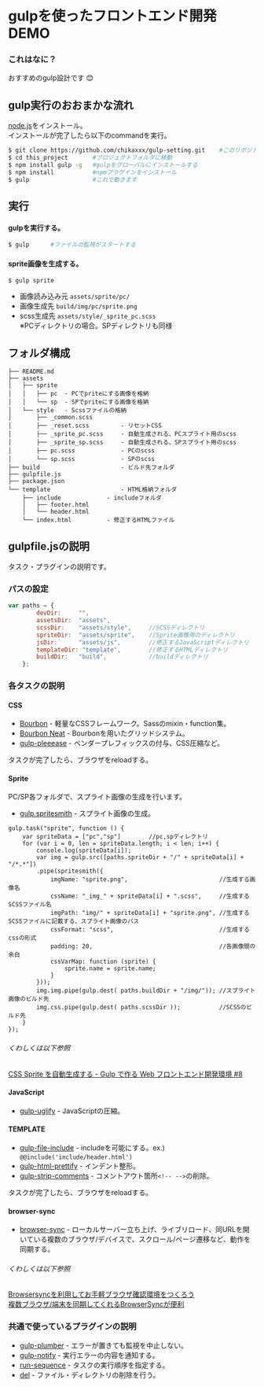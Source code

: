 # gulpを使ったフロントエンド開発DEMO
### これはなに？
おすすめのgulp設計です 😊

## gulp実行のおおまかな流れ
[node.js](https://nodejs.org/en/)をインストール。  
インストールが完了したら以下のcommandを実行。
```bash
$ git clone https://github.com/chikaxxx/gulp-setting.git 	#このリポジトリをcloneする
$ cd this_project		#プロジェクトフォルダに移動
$ npm install gulp -g	#gulpをグローバルにインストールする
$ npm install			#npmプラグインをインストール
$ gulp					#これで動きます
```

## 実行
#### gulpを実行する。
```bash
$ gulp		#ファイルの監視がスタートする
```
#### sprite画像を生成する。
```
$ gulp sprite	
```
* 画像読み込み元	`assets/sprite/pc/`		
* 画像生成先	`build/img/pc/sprite.png`
* scss生成先		`assets/style/_sprite_pc.scss`  
※PCディレクトリの場合。SPディレクトリも同様


## フォルダ構成
```
├── README.md 
├── assets 	
│   ├── sprite 
│   │   ├── pc 	- PCでpriteにする画像を格納
│   │   └── sp 	- SPでpriteにする画像を格納
│   └── style 	- Scssファイルの格納
│       ├── _common.scss 	
│       ├── _reset.scss 		- リセットCSS
│       ├── _sprite_pc.scss 	- 自動生成される、PCスプライト用のscss
│       ├── _sprite_sp.scss 	- 自動生成される、SPスプライト用のscss
│       ├── pc.scss 			- PCのscss
│       └── sp.scss 			- SPのscss
├── build						- ビルド先フォルダ
├── gulpfile.js 	
├── package.json 	
└── template					- HTML格納フォルダ
    ├── include				- includeフォルダ
    │   ├── footer.html 	
    │   └── header.html 	
    └── index.html			- 修正するHTMLファイル
```

## gulpfile.jsの説明
タスク・プラグインの説明です。
### パスの設定
```JavaScript
var paths = {
		devDir: 	"",
		assetsDir: 	"assets",
		scssDir: 	"assets/style",		//SCSSディレクトリ
		spriteDir: 	"assets/sprite",	//Sprite画像用のディレクトリ
		jsDir:		"assets/js",		//修正するJavaScriptディレクトリ
		templateDir: "template",		//修正するHTMLディレクトリ
		buildDir: 	"build",			//buildディレクトリ
	};
```

### 各タスクの説明
#### CSS
* [Bourbon](http://bourbon.io/) - 軽量なCSSフレームワーク。Sassのmixin・function集。
* [Bourbon Neat](http://neat.bourbon.io/) - Bourbonを用いたグリッドシステム。
* [gulp-pleeease](https://www.npmjs.com/package/gulp-pleeease) - ベンダープレフィックスの付与、CSS圧縮など。

タスクが完了したら、ブラウザをreloadする。

#### Sprite
PC/SP各フォルダで、スプライト画像の生成を行います。
* [gulp.spritesmith](https://www.npmjs.com/package/gulp.spritesmith) - スプライト画像の生成。
```JS
gulp.task("sprite", function () {
	var spriteData = ["pc","sp"] 		//pc,spディレクトリ
	for (var i = 0, len = spriteData.length; i < len; i++) {
		console.log(spriteData[i]);
		var img = gulp.src([paths.spriteDir + "/" + spriteData[i] + "/*.*"])
		.pipe(spritesmith({
			imgName: "sprite.png",							//生成する画像名
			cssName: "_img_" + spriteData[i] + ".scss",		//生成するSCSSファイル名
			imgPath: "img/" + spriteData[i] + "sprite.png",	//生成するSCSSファイルに記載する、スプライト画像のパス
			cssFormat: "scss",								//生成するcssの形式
			padding: 20,									//各画像間の余白
			cssVarMap: function (sprite) {
				sprite.name = sprite.name;
			}
		}));
		img.img.pipe(gulp.dest( paths.buildDir + "/img/"));	//スプライト画像のビルド先
		img.css.pipe(gulp.dest( paths.scssDir ));			//SCSSのビルド先
	}
});
```
###### くわしくは以下参照
[CSS Sprite を自動生成する - Gulp で作る Web フロントエンド開発環境 #8](https://tech.recruit-mp.co.jp/front-end/post-6844/#gulpspritesmith)

#### JavaScript
* [gulp-uglify](https://www.npmjs.com/package/gulp-uglify) - JavaScriptの圧縮。

#### TEMPLATE

* [gulp-file-include](https://www.npmjs.com/package/gulp-file-include) - includeを可能にする。ex.) `@@include('include/header.html')`
* [gulp-html-prettify](https://www.npmjs.com/package/gulp-html-prettify) - インデント整形。
* [gulp-strip-comments](https://www.npmjs.com/package/gulp-strip-comments) - コメントアウト箇所`<!-- -->`の削除。

タスクが完了したら、ブラウザをreloadする。

#### browser-sync
* [browser-sync](https://www.npmjs.com/package/browser-sync) - ローカルサーバー立ち上げ、ライブリロード、同URLを開いている複数のブラウザ/デバイスで、スクロール/ページ遷移など、動作を同期する。  

###### くわしくは以下参照
[Browsersyncを利用してお手軽ブラウザ確認環境をつくろう](http://tech.medpeer.co.jp/entry/2015/06/09/071758)  
[複数ブラウザ/端末を同期してくれるBrowserSyncが便利](http://qiita.com/yuichiroharai/items/b3daf45ff209f303bf50)

### 共通で使っているプラグインの説明
* [gulp-plumber](https://www.npmjs.com/package/gulp-plumber) - エラーが置きても監視を中止しない。
* [gulp-notify](https://www.npmjs.com/package/gulp-notify) - 実行エラーの内容を通知する。
* [run-sequence](https://www.npmjs.com/package/run-sequence) - タスクの実行順序を指定する。
* [del](https://www.npmjs.com/package/del) - ファイル・ディレクトリの削除を行う。

